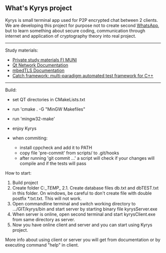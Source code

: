 What's Kyrys project
---
Kyrys is small terminal app used for P2P encrypted chat between 2 clients. We are developing this project for purpose not to create second [WhatsApp](https://www.whatsapp.com/), but to learn something about secure coding, communication through internet and application of cryptography theory into real project.

---

Study materials:

* [Private study materials FI MUNI](https://is.muni.cz/auth/www/410316/68411172/)
* [Qt Network Documentation](http://doc.qt.io/qt-5/qtnetwork-programming.html)
* [mbedTLS Documentation](https://tls.mbed.org/kb)
* [Catch framework: multi-paradigm automated test framework for C++](https://github.com/philsquared/Catch)

---

Build:

* set QT directories in CMakeLists.txt
* run 'cmake . -G "MinGW Makefiles"
* run 'mingw32-make'
* enjoy Kyrys

* when commiting:
	- install cppcheck and add it to PATH
	- copy file 'pre-commit' from scripts/ to .git/hooks
	- after running 'git commit ...' a script will check if your changes will compile and if the tests will pass

How to start:
1. Build project
2. Create folder C:\__TEMP__
2.1. Create database files db.txt and dbTEST.txt in this folder. On windows, be careful to don't create file with double postfix *.txt.txt. This will not work.
3. Open commandline terminal and switch working directory to .../GIT/kyrys/bin and start server by starting binary file kyrysServer.exe
4. When server is online, open second terminal and start kyrysClient.exe from same directory as server.
5. Now you have online client and server and you can start using Kyrys project.

More info about using client or server you will get from documentation or by executing command "help" in client. 